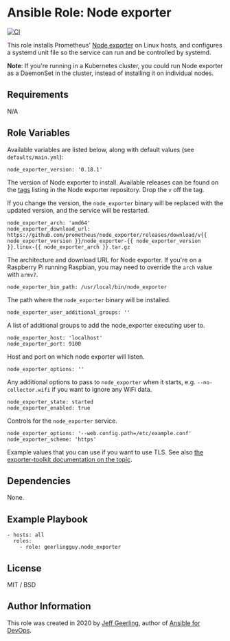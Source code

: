 # Ansible Role: Node exporter

[![CI](https://github.com/geerlingguy/ansible-role-node_exporter/workflows/CI/badge.svg?event=push)](https://github.com/geerlingguy/ansible-role-node_exporter/actions?query=workflow%3ACI)

This role installs Prometheus' [Node exporter](https://github.com/prometheus/node_exporter) on Linux hosts, and configures a systemd unit file so the service can run and be controlled by systemd.

**Note**: If you're running in a Kubernetes cluster, you could run Node exporter as a DaemonSet in the cluster, instead of installing it on individual nodes.

## Requirements

N/A

## Role Variables

Available variables are listed below, along with default values (see `defaults/main.yml`):

    node_exporter_version: '0.18.1'

The version of Node exporter to install. Available releases can be found on the [tags](https://github.com/prometheus/node_exporter/tags) listing in the Node exporter repository. Drop the `v` off the tag.

If you change the version, the `node_exporter` binary will be replaced with the updated version, and the service will be restarted.

    node_exporter_arch: 'amd64'
    node_exporter_download_url: https://github.com/prometheus/node_exporter/releases/download/v{{ node_exporter_version }}/node_exporter-{{ node_exporter_version }}.linux-{{ node_exporter_arch }}.tar.gz

The architecture and download URL for Node exporter. If you're on a Raspberry Pi running Raspbian, you may need to override the `arch` value with `armv7`.

    node_exporter_bin_path: /usr/local/bin/node_exporter

The path where the `node_exporter` binary will be installed.

    node_exporter_user_additional_groups: ''

A list of additional groups to add the node_exporter executing user to.

    node_exporter_host: 'localhost'
    node_exporter_port: 9100

Host and port on which node exporter will listen.

    node_exporter_options: ''

Any additional options to pass to `node_exporter` when it starts, e.g. `--no-collector.wifi` if you want to ignore any WiFi data.

    node_exporter_state: started
    node_exporter_enabled: true

Controls for the `node_exporter` service.

    node_exporter_options: '--web.config.path=/etc/example.conf'
    node_exporter_scheme: 'https'

Example values that you can use if you want to use TLS. See also [the exporter-toolkit documentation on the topic](https://github.com/prometheus/exporter-toolkit/blob/a2411be0c677e1ed7d1d348456f47ffcf98e5607/docs/web-configuration.md).

## Dependencies

None.

## Example Playbook

    - hosts: all
      roles:
        - role: geerlingguy.node_exporter

## License

MIT / BSD

## Author Information

This role was created in 2020 by [Jeff Geerling](https://www.jeffgeerling.com/), author of [Ansible for DevOps](https://www.ansiblefordevops.com/).
